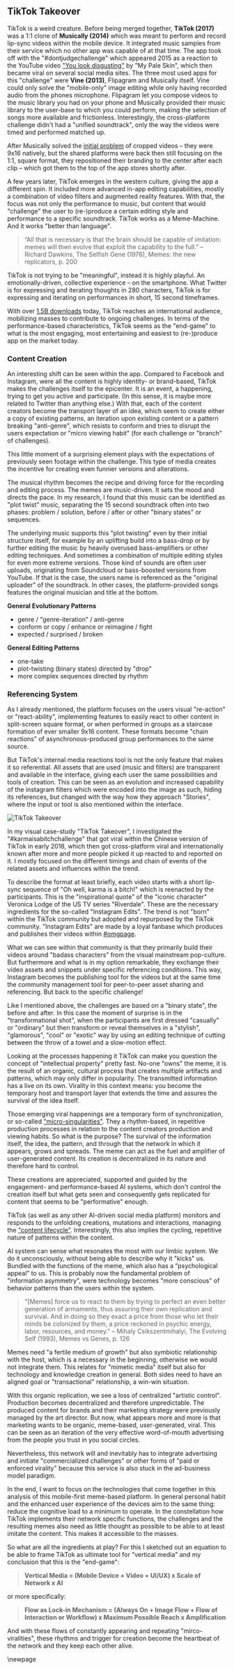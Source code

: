 ## TikTok Takeover

TikTok is a weird creature. Before being merged together, **TikTok (2017)** was a 1:1 clone of **Musically (2014)** which was meant to perform and record lip-sync videos within the mobile device. It integrated music samples from their service which no other app was capable of at that time. The app took off with the "#dontjudgechallenge" which appeared 2015 as a reaction to the YouTube video ["You look disgusting"](https://www.youtube.com/watch?v=WWTRwj9t-vU) by "My Pale Skin", which then became viral on several social media sites. The three most used apps for this "challenge" were **Vine (2013)**, Flipagram and Musically itself. Vine could only solve the "mobile-only" image editing while only having  recorded audio from the phones microphone. Flipagram let you compose videos to the music library you had on your phone and Musically provided their music library to the user-base to which you could perform, making the selection of songs more available and frictionless.
Interestingly, the cross-platform challenge didn't had a "unified soundtrack", only the way the videos were timed and performed matched up.

After Musically solved the [initial problem](https://web.archive.org/web/20171107015536/https://www.businessinsider.com/what-is-musically-2016-5?international=true&r=US&IR=T) of cropped videos – they were 9x16 natively, but the shared platforms were back then still focusing on the 1:1, square format, they repositioned their branding to the center after each clip – which got them to the top of the app stores shortly after.

A few years later, TikTok emerges in the western culture, giving the app a different spin. It included more advanced in-app editing capabilities, mostly a combination of video filters and augmented reality features. With that, the focus was not only the performance to music, but content that would "challenge" the user to (re-)produce a certain editing style and performance to a specific soundtrack. TikTok works as a Meme-Machine. And it works "better than language".

> “All that is necessary is that the brain should be capable of imitation: memes will then evolve that exploit the capability to the full.” – Richard Dawkins, The Selfish Gene (1976), Memes: the new replicators, p. 200

TikTok is not trying to be "meaningful", instead it is highly playful. An emotionally-driven, collective experience – on the smartphone.
What Twitter is for expressing and iterating thoughts in 280 characters, TikTok is for expressing and iterating on performances in short, 15 second timeframes.

With over [1.5B downloads](https://web.archive.org/web/20191116161829/https://www.cnet.com/news/tiktok-hits-1-5-billion-downloads-report-says/) today, TikTok reaches an international audience, mobilizing masses to contribute to ongoing challenges. In terms of the performance-based characteristics, TikTok seems as the "end-game" to what is the most engaging, most entertaining and easiest to (re-)produce app on the market today.

### Content Creation
An interesting shift can be seen within the app. Compared to Facebook and Instagram, were all the content is highly identity- or brand-based, TikTok makes the challenges itself to the epicenter. It is an event, a happening, trying to get you active and participate. (In this sense, it is maybe more related to Twitter than anything else.) With that, each of the content creators become the transport layer of an idea, which seem to create either a copy of existing patterns, an iteration upon existing content or a pattern breaking "anti-genre", which resists to conform and tries to disrupt the users expectation or "micro viewing habit" (for each challenge or "branch" of challenges).

This little moment of a surprising element plays with the expectations of previously seen footage within the challenge. This type of media creates the incentive for creating even funnier versions and alterations.

The musical rhythm becomes the recipe and driving force for the recording and editing process.
The memes are music-driven. It sets the mood and directs the pace. In my research, I found that this music can be identified as "plot twist" music, separating the 15 second soundtrack often into two phases: problem / solution, before / after or other "binary states" or sequences.

The underlying music supports this "plot twisting" even by their initial structure itself, for example by an uplifting build into a bass-drop or by further editing the music by heavily overused bass-amplifiers or other editing techniques. And sometimes a combination of multiple editing styles for even more extreme versions. Those kind of sounds are often user uploads, originating from Soundcloud or bass-boosted versions from YouTube. If that is the case, the users name is referenced as the "original uploader" of the soundtrack. In other cases, the platform-provided songs features the original musician and title at the bottom.

**General Evolutionary Patterns**  
- genre / "genre-iteration" / anti-genre  
- conform or copy / enhance or reimagine / fight  
- expected / surprised / broken  

**General Editing Patterns**  
- one-take  
- plot-twisting (binary states) directed by "drop"  
- more complex sequences directed by rhythm  

### Referencing System
As I already mentioned, the platform focuses on the users visual "re-action" or "react-ability", implementing features to easily react to other content in split-screen square format, or when performed in groups as a staircase formation of ever smaller 9x16 content. These formats become "chain reactions" of asynchronous-produced group performances to the same source.

But TikTok's internal media reactions tool is not the only feature that makes it so referential. All assets that are used (music and filters) are transparent and available in the interface, giving each user the same possibilities and tools of creation. This can be seen as an evolution and increased capability of the instagram filters which were encoded into the image as such, hiding its references, but changed with the way how they approach "Stories", where the input or tool is also mentioned within the interface.


![TikTok Takeover](/Users/xr/Documents/VERTICAL/Vertical-One/assets/tiktok-takeover.png)


In my visual case-study "TikTok Takeover", I investigated the "#karmaisabitchchallenge" that got viral within the Chinese version of TikTok in early 2018, which then got cross-platform viral and internationally known after more and more people picked it up reacted to and reported on it. I mostly focused on the different timings and chain of events of the related assets and influences within the trend.

To describe the format at least briefly, each video starts with a short lip-sync sequence of "Oh well, karma is a bitch!" which is reenacted by the participants. This is the "inspirational quote" of the "iconic character" Veronica Lodge of the US TV series "Riverdale". These are the necessary ingredients for the so-called "Instagram Edits". The trend is not "born" within the TikTok community but adopted and repurposed by the TikTok community. "Instagram Edits" are made by a loyal fanbase which produces and publishes their videos within [#omgpage](https://www.instagram.com/explore/tags/omgpage/).

What we can see within that community is that they primarily build their videos around "badass characters" from the visual mainstream pop-culture. But furthermore and what is in my option remarkable, they exchange their video assets and snippets under specific referencing conditions. This way, Instagram becomes the publishing tool for the videos but at the same time the community management tool for peer-to-peer asset sharing and referencing. But back to the specific challenge!

Like I mentioned above, the challenges are based on a "binary state", the before and after. In this case the moment of surprise is in the "transformational shot", when the participants are first dressed "casually" or "ordinary" but then transform or reveal themselves in a "stylish", "glamorous", "cool" or "exotic" way by using an editing technique of cutting between the throw of a towel and a slow-motion effect.

Looking at the processes happening it TikTok can make you question the concept of "intellectual property" pretty fast. No-one "owns" the meme, it is the result of an organic, cultural process that creates multiple artifacts and patterns, which may only differ in popularity. The transmitted information has a live on its own. Virality in this context means: you become the temporary host and transport layer that extends the time and assures the survival of the idea itself.

Those emerging viral happenings are a temporary form of synchronization, or so-called ["micro-singularities"](https://web.archive.org/web/20190407203813/https://www.fastcompany.com/3047798/welcome-to-the-age-of-the-micro-singularity). They a rhythm-based, in repetitive production processes in relation to the content creators production and viewing habits. So what is the purpose? The survival of the information itself, the idea, the pattern, and through that the network in which it appears, grows and spreads. The meme can act as the fuel and amplifier of user-generated content. Its creation is decentralized in its nature and therefore hard to control.

These creations are appreciated, supported and guided by the engagement- and performance-based AI systems, which don't control the creation itself but what gets seen and consequently gets replicated for content that seems to be "performative" enough.

TikTok (as well as any other AI-driven social media platform) monitors and responds to the unfolding creations, mutations and interactions, managing the ["content lifecycle"](https://web.archive.org/web/20180722215334/http://www.bytedance.com/ai/). Interestingly, this also implies the cycling, repetitive nature of patterns within the content.

AI system can sense what resonates the most with our limbic system. We do it unconsciously, without being able to describe why it "kicks" us. Bundled with the functions of the meme, which also has a “psychological appeal” to us. This is probably now the fundamental problem of "information asymmetry", were technology becomes "more conscious" of behavior patterns than the users within the system.

> "[Memes] force us to react to them by trying to perfect an even better generation of armaments, thus assuring their own replication and survival. And in doing so they exact a price from those who let their minds be colonized by them, a price reckoned in psychic energy, labor, resources, and money." – Mihaly Csikszentmihalyi, The Evolving Self (1993), Memes vs Genes, p. 126

Memes need "a fertile medium of growth" but also symbiotic relationship with the host, which is a necessary in the beginning, otherwise we would not integrate them. This relates for "mimetic media" itself but also for technology and knowledge creation in general. Both sides need to have an aligned goal or "transactional" relationship, a win-win situation.

With this organic replication, we see a loss of centralized "artistic control". Production becomes decentralized and therefore unpredictable.
The produced content for brands and their marketing strategy were previously managed by the art director. But now, what appears more and more is that marketing wants to be organic, meme-based, user-generated, viral. This can be seen as an iteration of the very effective word-of-mouth advertising from the people you trust in you social circles.

Nevertheless, this network will and inevitably has to integrate advertising and initiate "commercialized challenges" or other forms of "paid or enforced virality" because this service is also stuck in the ad-business model paradigm.

In the end, I want to focus on the technologies that come together in this analysis of this mobile-first meme-based platform.
In general personal habit and the enhanced user experience of the devices aim to the same thing: reduce the cognitive load to a minimum to operate. In the constellation how TikTok implements their network specific functions, the challenges and the resulting memes also need as little thought as possible to be able to at least imitate the content. This makes it accessible to the masses.  

So what are all the ingredients at play? For this I sketched out an equation to be able to frame TikTok as ultimate tool for "vertical media" and my conclusion that this is the "end-game":


> **Vertical Media = (Mobile Device + Video + UI/UX) x Scale of Network x AI**  

or more specifically:  

> **Flow as Lock-in Mechanism = (Always On + Image Flow + Flow of Interaction or Workflow) x Maximum Possible Reach x Amplification**


And with these flows of constantly appearing and repeating "mirco-viralities", these rhythms and trigger for creation become the heartbeat of the network and they keep each other alive.

\newpage
